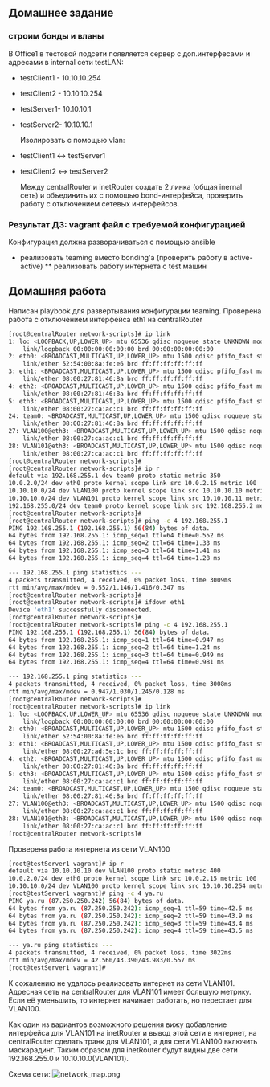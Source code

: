 ## Домашнее задание
### строим бонды и вланы
  В Office1 в тестовой подсети появляется сервер с доп.интерфесами и адресами в internal сети testLAN:
- testClient1 - 10.10.10.254
- testClient2 - 10.10.10.254
- testServer1- 10.10.10.1
- testServer2- 10.10.10.1

  Изолировать с помощью vlan:
- testClient1 <-> testServer1
- testClient2 <-> testServer2

  Между centralRouter и inetRouter создать 2 линка (общая inernal сеть) и объединить их с помощью bond-интерфейса, проверить работу c отключением сетевых интерфейсов.

### Результат ДЗ: vagrant файл с требуемой конфигурацией
Конфигурация должна разворачиваться с помощью ansible

* реализовать teaming вместо bonding'а (проверить работу в active-active)
** реализовать работу интернета с test машин

## Домашняя работа

  Написан playbook для развертывания конфигурации teaming.
  Проверена работа с отключением интерфейса eth1 на centralRouter

```bash
[root@centralRouter network-scripts]# ip link
1: lo: <LOOPBACK,UP,LOWER_UP> mtu 65536 qdisc noqueue state UNKNOWN mode DEFAULT group default qlen 1000
    link/loopback 00:00:00:00:00:00 brd 00:00:00:00:00:00
2: eth0: <BROADCAST,MULTICAST,UP,LOWER_UP> mtu 1500 qdisc pfifo_fast state UP mode DEFAULT group default qlen 1000
    link/ether 52:54:00:8a:fe:e6 brd ff:ff:ff:ff:ff:ff
3: eth1: <BROADCAST,MULTICAST,UP,LOWER_UP> mtu 1500 qdisc pfifo_fast master team0 state UP mode DEFAULT group default qlen 1000
    link/ether 08:00:27:81:46:8a brd ff:ff:ff:ff:ff:ff
4: eth2: <BROADCAST,MULTICAST,UP,LOWER_UP> mtu 1500 qdisc pfifo_fast master team0 state UP mode DEFAULT group default qlen 1000
    link/ether 08:00:27:81:46:8a brd ff:ff:ff:ff:ff:ff
5: eth3: <BROADCAST,MULTICAST,UP,LOWER_UP> mtu 1500 qdisc pfifo_fast state UP mode DEFAULT group default qlen 1000
    link/ether 08:00:27:ca:ac:c1 brd ff:ff:ff:ff:ff:ff
24: team0: <BROADCAST,MULTICAST,UP,LOWER_UP> mtu 1500 qdisc noqueue state UP mode DEFAULT group default qlen 1000
    link/ether 08:00:27:81:46:8a brd ff:ff:ff:ff:ff:ff
27: VLAN100@eth3: <BROADCAST,MULTICAST,UP,LOWER_UP> mtu 1500 qdisc noqueue state UP mode DEFAULT group default qlen 1000
    link/ether 08:00:27:ca:ac:c1 brd ff:ff:ff:ff:ff:ff
28: VLAN101@eth3: <BROADCAST,MULTICAST,UP,LOWER_UP> mtu 1500 qdisc noqueue state UP mode DEFAULT group default qlen 1000
    link/ether 08:00:27:ca:ac:c1 brd ff:ff:ff:ff:ff:ff
[root@centralRouter network-scripts]#
[root@centralRouter network-scripts]# ip r
default via 192.168.255.1 dev team0 proto static metric 350
10.0.2.0/24 dev eth0 proto kernel scope link src 10.0.2.15 metric 100
10.10.10.0/24 dev VLAN100 proto kernel scope link src 10.10.10.10 metric 400
10.10.10.0/24 dev VLAN101 proto kernel scope link src 10.10.10.11 metric 401
192.168.255.0/24 dev team0 proto kernel scope link src 192.168.255.2 metric 350
[root@centralRouter network-scripts]#
[root@centralRouter network-scripts]# ping -c 4 192.168.255.1
PING 192.168.255.1 (192.168.255.1) 56(84) bytes of data.
64 bytes from 192.168.255.1: icmp_seq=1 ttl=64 time=0.552 ms
64 bytes from 192.168.255.1: icmp_seq=2 ttl=64 time=1.33 ms
64 bytes from 192.168.255.1: icmp_seq=3 ttl=64 time=1.41 ms
64 bytes from 192.168.255.1: icmp_seq=4 ttl=64 time=1.28 ms

--- 192.168.255.1 ping statistics ---
4 packets transmitted, 4 received, 0% packet loss, time 3009ms
rtt min/avg/max/mdev = 0.552/1.146/1.416/0.347 ms
[root@centralRouter network-scripts]#
[root@centralRouter network-scripts]# ifdown eth1
Device 'eth1' successfully disconnected.
[root@centralRouter network-scripts]#
[root@centralRouter network-scripts]# ping -c 4 192.168.255.1
PING 192.168.255.1 (192.168.255.1) 56(84) bytes of data.
64 bytes from 192.168.255.1: icmp_seq=1 ttl=64 time=0.947 ms
64 bytes from 192.168.255.1: icmp_seq=2 ttl=64 time=1.24 ms
64 bytes from 192.168.255.1: icmp_seq=3 ttl=64 time=0.949 ms
64 bytes from 192.168.255.1: icmp_seq=4 ttl=64 time=0.981 ms

--- 192.168.255.1 ping statistics ---
4 packets transmitted, 4 received, 0% packet loss, time 3008ms
rtt min/avg/max/mdev = 0.947/1.030/1.245/0.128 ms
[root@centralRouter network-scripts]#
[root@centralRouter network-scripts]# ip link
1: lo: <LOOPBACK,UP,LOWER_UP> mtu 65536 qdisc noqueue state UNKNOWN mode DEFAULT group default qlen 1000
    link/loopback 00:00:00:00:00:00 brd 00:00:00:00:00:00
2: eth0: <BROADCAST,MULTICAST,UP,LOWER_UP> mtu 1500 qdisc pfifo_fast state UP mode DEFAULT group default qlen 1000
    link/ether 52:54:00:8a:fe:e6 brd ff:ff:ff:ff:ff:ff
3: eth1: <BROADCAST,MULTICAST,UP,LOWER_UP> mtu 1500 qdisc pfifo_fast state UP mode DEFAULT group default qlen 1000
    link/ether 08:00:27:ad:5e:1c brd ff:ff:ff:ff:ff:ff
4: eth2: <BROADCAST,MULTICAST,UP,LOWER_UP> mtu 1500 qdisc pfifo_fast master team0 state UP mode DEFAULT group default qlen 1000
    link/ether 08:00:27:81:46:8a brd ff:ff:ff:ff:ff:ff
5: eth3: <BROADCAST,MULTICAST,UP,LOWER_UP> mtu 1500 qdisc pfifo_fast state UP mode DEFAULT group default qlen 1000
    link/ether 08:00:27:ca:ac:c1 brd ff:ff:ff:ff:ff:ff
24: team0: <BROADCAST,MULTICAST,UP,LOWER_UP> mtu 1500 qdisc noqueue state UP mode DEFAULT group default qlen 1000
    link/ether 08:00:27:81:46:8a brd ff:ff:ff:ff:ff:ff
27: VLAN100@eth3: <BROADCAST,MULTICAST,UP,LOWER_UP> mtu 1500 qdisc noqueue state UP mode DEFAULT group default qlen 1000
    link/ether 08:00:27:ca:ac:c1 brd ff:ff:ff:ff:ff:ff
28: VLAN101@eth3: <BROADCAST,MULTICAST,UP,LOWER_UP> mtu 1500 qdisc noqueue state UP mode DEFAULT group default qlen 1000
    link/ether 08:00:27:ca:ac:c1 brd ff:ff:ff:ff:ff:ff
[root@centralRouter network-scripts]#
```
  Проверена работа интернета из сети VLAN100

```bash
[root@testServer1 vagrant]# ip r
default via 10.10.10.10 dev VLAN100 proto static metric 400
10.0.2.0/24 dev eth0 proto kernel scope link src 10.0.2.15 metric 100
10.10.10.0/24 dev VLAN100 proto kernel scope link src 10.10.10.254 metric 400
[root@testServer1 vagrant]# ping -c 4 ya.ru
PING ya.ru (87.250.250.242) 56(84) bytes of data.
64 bytes from ya.ru (87.250.250.242): icmp_seq=1 ttl=59 time=42.5 ms
64 bytes from ya.ru (87.250.250.242): icmp_seq=2 ttl=59 time=43.9 ms
64 bytes from ya.ru (87.250.250.242): icmp_seq=3 ttl=59 time=43.4 ms
64 bytes from ya.ru (87.250.250.242): icmp_seq=4 ttl=59 time=43.5 ms

--- ya.ru ping statistics ---
4 packets transmitted, 4 received, 0% packet loss, time 3022ms
rtt min/avg/max/mdev = 42.560/43.390/43.983/0.557 ms
[root@testServer1 vagrant]#
```
  К сожалению не удалось реализовать интернет из сети VLAN101. Адресная сеть на centralRouter для VLAN101 имеет большую метрику. Если её уменьшить, то интернет начинает работать, но перестает для VLAN100.

  Как один из вариантов возможного решения вижу добавление интерфейса для VLAN101 на inetRouter и вывод этой сети в интернет, на centralRouter сделать транк для VLAN101, а для сети VLAN100 включить маскарадинг. Таким образом для inetRouter будут видны две сети 192.168.255.0 и 10.10.10.0(VLAN101).

  Схема сети:
  ![network_map.png](https://github.com/alexshangin/otus/blob/master/lesson20/network_map.png)
